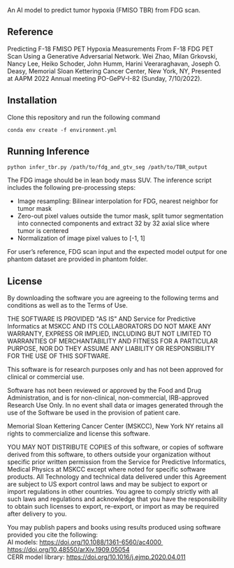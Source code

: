 An AI model to predict tumor hypoxia (FMISO TBR) from FDG scan.

## Reference
Predicting F-18 FMISO PET Hypoxia Measurements From F-18 FDG PET Scan Using a Generative Adversarial Network. Wei Zhao, Milan Grkovski, Nancy Lee, Heiko Schoder, John Humm, Harini Veeraraghavan, Joseph O. Deasy, Memorial Sloan Kettering Cancer Center, New York, NY, Presented at AAPM 2022 Annual meeting PO-GePV-I-82 (Sunday, 7/10/2022).

## Installation
Clone this repository and run the following command
```
conda env create -f environment.yml
```

## Running Inference
```
python infer_tbr.py /path/to/fdg_and_gtv_seg /path/to/TBR_output
```
The FDG image should be in lean body mass SUV. The inference script includes the following pre-processing steps:
- Image resampling: Bilinear interpolation for FDG, nearest neighbor for tumor mask
- Zero-out pixel values outside the tumor mask, split tumor segmentation into connected components and extract 32 by 32 axial slice where tumor is centered
- Normalization of image pixel values to [-1, 1]

For user’s reference, FDG scan input and the expected model output for one phantom dataset are provided in phantom folder.

## License

By downloading the software you are agreeing to the following terms and conditions as well as to the Terms of Use.

THE SOFTWARE IS PROVIDED "AS IS" AND Service for Predictive Informatics at MSKCC AND ITS COLLABORATORS DO NOT MAKE ANY WARRANTY, EXPRESS OR IMPLIED, INCLUDING BUT NOT LIMITED TO WARRANTIES OF MERCHANTABILITY AND FITNESS FOR A PARTICULAR PURPOSE, NOR DO THEY ASSUME ANY LIABILITY OR RESPONSIBILITY FOR THE USE OF THIS SOFTWARE.

This software is for research purposes only and has not been approved for clinical or commercial use.

Software has not been reviewed or approved by the Food and Drug Administration, and is for non-clinical, non-commercial, IRB-approved Research Use Only. In no event shall data or images generated through the use of the Software be used in the provision of patient care.

Memorial Sloan Kettering Cancer Center (MSKCC), New York NY retains all rights to commercialize and license this software.

YOU MAY NOT DISTRIBUTE COPIES of this software, or copies of software derived from this software, to others outside your organization without specific prior written permission from the Service for Predictive Informatics, Medical Physics at MSKCC except where noted for specific software products.
All Technology and technical data delivered under this Agreement are subject to US export control laws and may be subject to export or import regulations in other countries. You agree to comply strictly with all such laws and regulations and acknowledge that you have the responsibility to obtain such licenses to export, re-export, or import as may be required after delivery to you.

You may publish papers and books using results produced using software provided you cite the following:
<br>AI models: https://doi.org/10.1088/1361-6560/ac4000 https://doi.org/10.48550/arXiv.1909.05054
<br>CERR model library: https://doi.org/10.1016/j.ejmp.2020.04.011

